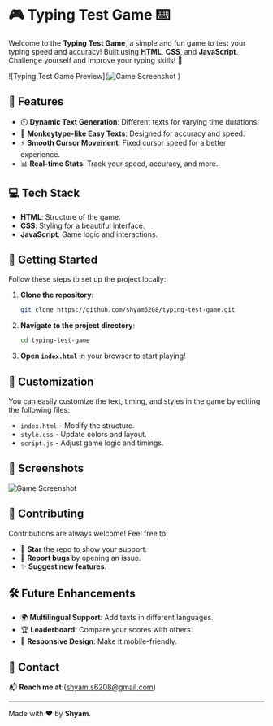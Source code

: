 # 🎮 **Typing Test Game** ⌨️

Welcome to the **Typing Test Game**, a simple and fun game to test your typing speed and accuracy! Built using **HTML**, **CSS**, and **JavaScript**. Challenge yourself and improve your typing skills! 🚀

![Typing Test Game Preview](![Game Screenshot](https://drive.google.com/uc?export=view&id=1vEGX5MtFmSzeV9MgEiiSn6bO7kb5zcOm)
) <!-- Replace with an actual screenshot or GIF -->

## 🎯 **Features**
- ⏲️ **Dynamic Text Generation**: Different texts for varying time durations.
- 📝 **Monkeytype-like Easy Texts**: Designed for accuracy and speed.
- ⚡ **Smooth Cursor Movement**: Fixed cursor speed for a better experience.
- 📊 **Real-time Stats**: Track your speed, accuracy, and more.

## 💻 **Tech Stack**
- **HTML**: Structure of the game.
- **CSS**: Styling for a beautiful interface.
- **JavaScript**: Game logic and interactions.

## 🚀 **Getting Started**

Follow these steps to set up the project locally:

1. **Clone the repository**:
    ```bash
    git clone https://github.com/shyam6208/typing-test-game.git
    ```
2. **Navigate to the project directory**:
    ```bash
    cd typing-test-game
    ```
3. **Open `index.html`** in your browser to start playing!

## 🎨 **Customization**

You can easily customize the text, timing, and styles in the game by editing the following files:
- `index.html` - Modify the structure.
- `style.css` - Update colors and layout.
- `script.js` - Adjust game logic and timings.

## 📸 **Screenshots**

![Game Screenshot](https://drive.google.com/uc?export=view&id=12u2D_aE_z6FVVXFSiTp47vxffOWwl-8m)



## 🤝 **Contributing**

Contributions are always welcome! Feel free to:
- 🌟 **Star** the repo to show your support.
- 🐛 **Report bugs** by opening an issue.
- ✨ **Suggest new features**.

## 🛠️ **Future Enhancements**
- 🌍 **Multilingual Support**: Add texts in different languages.
- 🏆 **Leaderboard**: Compare your scores with others.
- 📱 **Responsive Design**: Make it mobile-friendly.

## 📧 **Contact**

📬 **Reach me at**:(shyam.s6208@gmail.com)   

---

Made with ❤️ by **Shyam**.
